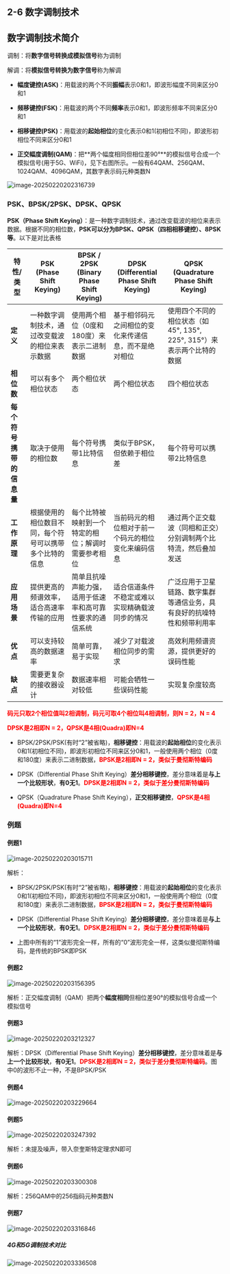 ## 2-6 数字调制技术

## 数字调制技术简介

调制：将**数字信号转换成模拟信号**称为调制

解调：将**模拟信号转换为数字信号**称为解调

- **幅度键控(ASK)**：用载波的两个不同**振幅**表示0和1，即波形幅度不同来区分0和1

- **频移键控(FSK)**：用载波的两个不同**频率**表示0和1，即波形频率不同来区分0和1

- **相移键控(PSK)**：用载波的**起始相位**的变化表示0和1(初相位不同)，即波形初相位不同来区分0和1

- **正交幅度调制(QAM)**：把**两个幅度相同但相位差90°**的模拟信号合成一个模拟信号(用于5G、WiFi)，见下右图所示。一般有64QAM、256QAM、1024QAM、4096QAM，其数字表示码元种类数N

![image-20250220202316739](https://img.yatjay.top/md/20250220202316782.png)

### PSK、BPSK/2PSK、DPSK、QPSK

**PSK（Phase Shift Keying）**：是一种数字调制技术，通过改变载波的相位来表示数据。根据不同的相位数，**PSK可以分为BPSK、QPSK（四相相移键控）、8PSK等**。以下是对比表格

| 特性/类型                | PSK (Phase Shift Keying)                               | BPSK / 2PSK (Binary Phase Shift Keying)                  | DPSK (Differential Phase Shift Keying)               | QPSK (Quadrature Phase Shift Keying)                         |
| ------------------------ | ------------------------------------------------------ | -------------------------------------------------------- | ---------------------------------------------------- | ------------------------------------------------------------ |
| **定义**                 | 一种数字调制技术，通过改变载波的相位来表示数据         | 使用两个相位（0度和180度）来表示二进制数据               | 基于相邻码元之间相位的变化来传递信息，而不是绝对相位 | 使用四个不同的相位状态（如45°, 135°, 225°, 315°）来表示两个比特的数据 |
| **相位数**               | 可以有多个相位状态                                     | 两个相位状态                                             | 两个相位状态                                         | 四个相位状态                                                 |
| **每个符号携带的信息量** | 取决于使用的相位数                                     | 每个符号携带1比特信息                                    | 类似于BPSK，但依赖于相位差                           | 每个符号可以携带2比特信息                                    |
| **工作原理**             | 根据使用的相位数目不同，每个符号可以携带多个比特的信息 | 每个比特被映射到一个特定的相位；解调时需要参考相位       | 当前码元的相位相对于前一个码元的相位变化来编码信息   | 通过两个正交载波（同相和正交）分别调制两个比特流，然后叠加发送 |
| **应用场景**             | 提供更高的频谱效率，适合高速率传输的应用               | 简单且抗噪声能力强，适用于低速率和高可靠性要求的通信系统 | 适合信道条件不稳定或难以实现精确载波同步的情况       | 广泛应用于卫星链路、数字集群等通信业务，具有良好的抗噪特性和频带利用率 |
| **优点**                 | 可以支持较高的数据速率                                 | 简单可靠，易于实现                                       | 减少了对载波相位同步的需求                           | 高效利用频谱资源，提供更好的误码性能                         |
| **缺点**                 | 需要更复杂的接收器设计                                 | 数据速率相对较低                                         | 可能会牺牲一些误码性能                               | 实现复杂度较高                                               |

**<font color=red>码元只取2个相位值叫2相调制，码元可取4个相位叫4相调制，则N = 2，N = 4</font>**

**<font color=red>DPSK是2相即N = 2，QPSK是4相(Quadra)即N=4</font>**

- BPSK/2PSK/PSK(有时“2”被省略)，**相移键控**：用载波的**起始相位**的变化表示0和1(初相位不同)，即波形初相位不同来区分0和1，一般使用两个相位（0度和180度）来表示二进制数据，**<font color="red">BPSK是2相即N = 2，类似于曼彻斯特编码</font>**

- DPSK（Differential Phase Shift Keying）**差分相移键控**，差分意味着是**与上一个比较形状**，**有0无1**。**<font color=red>DPSK是2相即N = 2，类似于差分曼彻斯特编码</font>**

- QPSK（Quadrature Phase Shift Keying），**正交相移键控**，**<font color=red>QPSK是4相(Quadra)即N=4</font>**

### 例题

#### 例题1

![image-20250220203015711](https://img.yatjay.top/md/20250220203015765.png)

解析：

- BPSK/2PSK/PSK(有时“2”被省略)，**相移键控**：用载波的**起始相位**的变化表示0和1(初相位不同)，即波形初相位不同来区分0和1，一般使用两个相位（0度和180度）来表示二进制数据，**<font color="red">BPSK是2相即N = 2，类似于曼彻斯特编码</font>**

- DPSK（Differential Phase Shift Keying）**差分相移键控**，差分意味着是**与上一个比较形状**，**有0无1**。**<font color=red>DPSK是2相即N = 2，类似于差分曼彻斯特编码</font>**
- 上图中所有的“1”波形完全一样，所有的“0”波形完全一样，这类似曼彻斯特编码，是传统的BPSK即PSK

#### 例题2

![image-20250220203156395](https://img.yatjay.top/md/20250220203156432.png)

解析：正交幅度调制（QAM）把两个**幅度相同**但相位差90°的模拟信号合成一个模拟信号

#### 例题3

![image-20250220203212327](https://img.yatjay.top/md/20250220203212370.png)

解析：DPSK（Differential Phase Shift Keying）**差分相移键控**，差分意味着是**与上一个比较形状**，**有0无1**。**<font color=red>DPSK是2相即N = 2，类似于差分曼彻斯特编码</font>**。图中0的波形不止一种，不是BPSK/PSK

#### 例题4

![image-20250220203229664](https://img.yatjay.top/md/20250220203229703.png)

#### 例题5

![image-20250220203247392](https://img.yatjay.top/md/20250220203247431.png)

解析：未提及噪声，带入奈奎斯特定理求N即可

#### 例题6

![image-20250220203300308](https://img.yatjay.top/md/20250220203300339.png)

解析：256QAM中的256指码元种类数N

#### 例题7

![image-20250220203316846](https://img.yatjay.top/md/20250220203316893.png)

##### 4G和5G调制技术对比

![image-20250220203336508](https://img.yatjay.top/md/20250220203336562.png)
